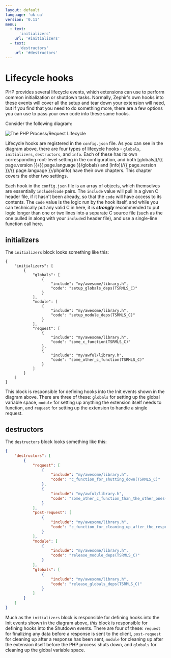 ```yaml
---
layout: default
language: 'uk-ua'
version: '0.11'
menu:
  - text:
      'initializers'
    url: '#initializers'
  - text:
      'destructors'
    url: '#destructors'
---
```

# Lifecycle hooks

PHP provides several lifecycle events, which extensions can use to perform common initialization or shutdown tasks. Normally, Zephir's own hooks into these events will cover all the setup and tear down your extension will need, but if you find that you need to do something more, there are a few options you can use to pass your own code into these same hooks.

Consider the following diagram:

![The PHP Process/Request Lifecycle](/assets/content/lifecycle.png)

Lifecycle hooks are registered in the `config.json` file. As you can see in the diagram above, there are four types of lifecycle hooks - `globals`, `initializers`, `destructors`, and `info`. Each of these has its own corresponding root-level setting in the configuration, and both [globals](/{{ page.version }}/{{ page.language }}/globals) and [info](/{{ page.version }}/{{ page.language }}/phpinfo) have their own chapters. This chapter covers the other two settings.

Each hook in the `config.json` file is an array of objects, which themselves are essentially `include`/`code` pairs. The `include` value will pull in a given C header file, if it hasn't been already, so that the `code` will have access to its contents. The `code` value is the logic run by the hook itself, and while you can technically put any valid C in here, it is ***strongly*** recommended to put logic longer than one or two lines into a separate C source file (such as the one pulled in along with your `include`d header file), and use a single-line function call here.

<a name='initializers'></a>

## initializers

The `initializers` block looks something like this:

    {
        "initializers": [
            {
                "globals": [
                    {
                        "include": "my/awesome/library.h",
                        "code": "setup_globals_deps(TSRMLS_C)"
                    }
                ],
                "module": [
                    {
                        "include": "my/awesome/library.h",
                        "code": "setup_module_deps(TSRMLS_C)"
                    }
                ],
                "request": [
                    {
                        "include": "my/awesome/library.h",
                        "code": "some_c_function(TSRMLS_C)"
                    },
                    {
                        "include": "my/awful/library.h",
                        "code": "some_other_c_function(TSRMLS_C)"
                    }
                ]
            }
        ]
    }
    

This block is responsible for defining hooks into the Init events shown in the diagram above. There are three of these: `globals` for setting up the global variable space, `module` for setting up anything the extension itself needs to function, and `request` for setting up the extension to handle a single request.

<a name='desctructors'></a>

## destructors

The `destructors` block looks something like this:

```json
{
    "destructors": [
        {
            "request": [
                {
                    "include": "my/awesome/library.h",
                    "code": "c_function_for_shutting_down(TSRMLS_C)"
                },
                {
                    "include": "my/awful/library.h",
                    "code": "some_other_c_function_than_the_other_ones(TSRMLS_C)"
                }
            ],
            "post-request": [
                {
                    "include": "my/awesome/library.h",
                    "code": "c_function_for_cleaning_up_after_the_response_is_sent(TSRMLS_C)"
                }
            ],
            "module": [
                {
                    "include": "my/awesome/library.h",
                    "code": "release_module_deps(TSRMLS_C)"
                }
            ],
            "globals": [
                {
                    "include": "my/awesome/library.h",
                    "code": "release_globals_deps(TSRMLS_C)"
                }
            ]
        }
    ]
}
```

Much as the `initializers` block is responsible for defining hooks into the Init events shown in the diagram above, *this* block is responsible for defining hooks into the Shutdown events. There are four of these: `request` for finalizing any data before a response is sent to the client, `post-request` for cleaning up after a response has been sent, `module` for cleaning up after the extension itself before the PHP process shuts down, and `globals` for cleaning up the global variable space.
